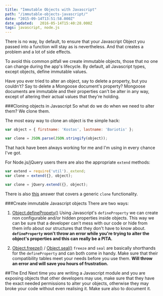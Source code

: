 ```yaml
---
title: "Immutable Objects with Javascript"
path: "/immutable-objects-javascript/"
date: "2015-09-14T13:51:58.000Z"
date_updated:   2016-05-14T15:40:28.000Z
tags: javascript, node.js
---
```


There is no way, by default, to ensure that your Javascript Object you passed into a function will stay as is nevertheless. And that creates a problem and a lot of side effects.

To avoid this common pitfall we create immutable objects, those that no one can change during the app's lifecycle. By default, all Javascript types, except objects, define immutable values.

Have you ever tried to alter an object, say to delete a property, but you couldn't? Say to delete a Mongoose document's property? Mongoose documents are immutable and their properties can't be alter in any way, except of altering their actual values that they're holding.

###Cloning objects in Javascript
So what do we do when we need to alter them? We clone them.

The most easy way to clone an object is the simple hack:
```js
var object = { firstname: 'Kostas', lastname: 'Bariotis' };

var clone = JSON.parse(JSON.stringify(object));
```

That hack have been always working for me and I'm using in every chance I've got.

For Node.js/jQuery users there are also the appropriate `extend` methods:
```js
var extend = require('util')._extend;
var clone = extend({}, object);
```

```js
var clone = jQuery.extend({}, object);
```

There is also [this](http://stackoverflow.com/a/728694/1955940) answer that covers a generic `clone` functionality.

###Create immutable Javascript objects
There are two ways:

1. [Object.definePropety()](https://developer.mozilla.org/en-US/docs/Web/JavaScript/Reference/Global_Objects/Object/defineProperty)
Using Javascript's `defineProperty` we can create non configurable and/or hidden properties inside objects. This way we can be sure that a developer can't mess with our code or hide from them info about our structures that they don't have to know about. **`defineProperty` won't throw an error while you're trying to alter the object's properties and this can really be a PITA.**

2. [Object.freeze()](https://developer.mozilla.org/en-US/docs/Web/JavaScript/Reference/Global_Objects/Object/defineProperty) / [Object.seal()](https://developer.mozilla.org/en-US/docs/Web/JavaScript/Reference/Global_Objects/Object/seal)
`freeze` and `seal` are basically shorthands for the `defineProperty` and can both come in handy. Make sure that their compatibility tables meet your needs before you use them. **Will throw an error and will save you hours of frustration.**

##The End
Next time you are writing a Javascript module and you are exposing objects that other developers may use, make sure that they have the exact needed permissions to alter your objects, otherwise they may broke your code without even realising it. Make sure also to document it.
